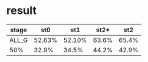 ﻿# result
|stage|st0|st1|st2*|st2|
|----|----|----|----|----|
|ALL_G|52.63%|52.10%|63.6%|65.4%|
|50%|32.9%|34.5%|44.2%|42.9%|
